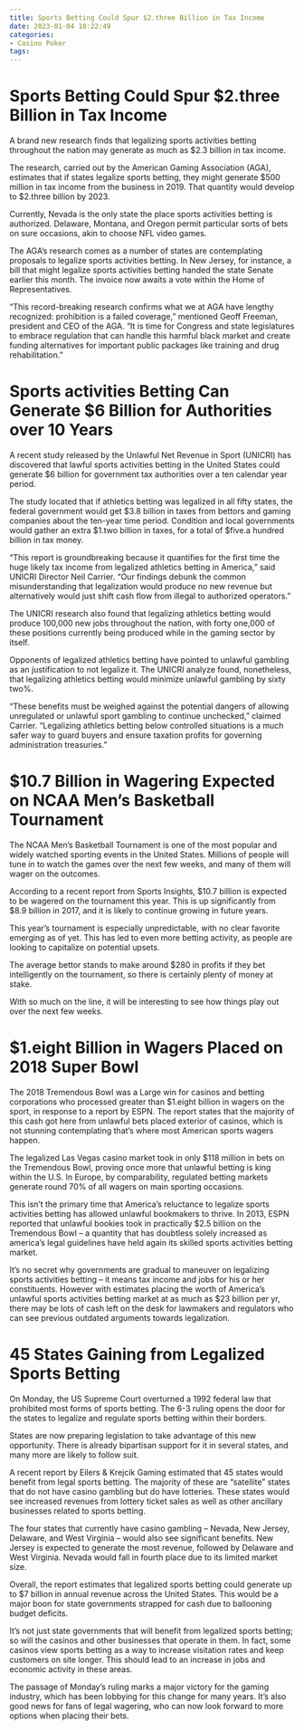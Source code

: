 ```yaml
---
title: Sports Betting Could Spur $2.three Billion in Tax Income
date: 2023-01-04 10:22:49
categories:
- Casino Poker
tags:
---
```



#  Sports Betting Could Spur $2.three Billion in Tax Income

A brand new research finds that legalizing sports activities betting throughout the nation may generate as much as $2.3 billion in tax income.

The research, carried out by the American Gaming Association (AGA), estimates that if states legalize sports betting, they might generate $500 million in tax income from the business in 2019. That quantity would develop to $2.three billion by 2023.

Currently, Nevada is the only state the place sports activities betting is authorized. Delaware, Montana, and Oregon permit particular sorts of bets on sure occasions, akin to choose NFL video games.

The AGA’s research comes as a number of states are contemplating proposals to legalize sports activities betting. In New Jersey, for instance, a bill that might legalize sports activities betting handed the state Senate earlier this month. The invoice now awaits a vote within the Home of Representatives.

“This record-breaking research confirms what we at AGA have lengthy recognized: prohibition is a failed coverage,” mentioned Geoff Freeman, president and CEO of the AGA. “It is time for Congress and state legislatures to embrace regulation that can handle this harmful black market and create funding alternatives for important public packages like training and drug rehabilitation.”

#  Sports activities Betting Can Generate $6 Billion for Authorities over 10 Years

A recent study released by the Unlawful Net Revenue in Sport (UNICRI) has discovered that lawful sports activities betting in the United States could generate $6 billion for government tax authorities over a ten calendar year period.

The study located that if athletics betting was legalized in all fifty states, the federal government would get $3.8 billion in taxes from bettors and gaming companies about the ten-year time period. Condition and local governments would gather an extra $1.two billion in taxes, for a total of $five.a hundred billion in tax money.

“This report is groundbreaking because it quantifies for the first time the huge likely tax income from legalized athletics betting in America,” said UNICRI Director Neil Carrier. “Our findings debunk the common misunderstanding that legalization would produce no new revenue but alternatively would just shift cash flow from illegal to authorized operators.”

The UNICRI research also found that legalizing athletics betting would produce 100,000 new jobs throughout the nation, with forty one,000 of these positions currently being produced while in the gaming sector by itself.

Opponents of legalized athletics betting have pointed to unlawful gambling as an justification to not legalize it. The UNICRI analyze found, nonetheless, that legalizing athletics betting would minimize unlawful gambling by sixty two%.

“These benefits must be weighed against the potential dangers of allowing unregulated or unlawful sport gambling to continue unchecked,” claimed Carrier. “Legalizing athletics betting below controlled situations is a much safer way to guard buyers and ensure taxation profits for governing administration treasuries.”

#  $10.7 Billion in Wagering Expected on NCAA Men’s Basketball Tournament

The NCAA Men’s Basketball Tournament is one of the most popular and widely watched sporting events in the United States. Millions of people will tune in to watch the games over the next few weeks, and many of them will wager on the outcomes.

According to a recent report from Sports Insights, $10.7 billion is expected to be wagered on the tournament this year. This is up significantly from $8.9 billion in 2017, and it is likely to continue growing in future years.

This year’s tournament is especially unpredictable, with no clear favorite emerging as of yet. This has led to even more betting activity, as people are looking to capitalize on potential upsets.

The average bettor stands to make around $280 in profits if they bet intelligently on the tournament, so there is certainly plenty of money at stake.

With so much on the line, it will be interesting to see how things play out over the next few weeks.

#  $1.eight Billion in Wagers Placed on 2018 Super Bowl

The 2018 Tremendous Bowl was a Large win for casinos and betting corporations who processed greater than $1.eight billion in wagers on the sport, in response to a report by ESPN. The report states that the majority of this cash got here from unlawful bets placed exterior of casinos, which is not stunning contemplating that’s where most American sports wagers happen.

The legalized Las Vegas casino market took in only $118 million in bets on the Tremendous Bowl, proving once more that unlawful betting is king within the U.S. In Europe, by comparability, regulated betting markets generate round 70% of all wagers on main sporting occasions.

This isn’t the primary time that America’s reluctance to legalize sports activities betting has allowed unlawful bookmakers to thrive. In 2013, ESPN reported that unlawful bookies took in practically $2.5 billion on the Tremendous Bowl – a quantity that has doubtless solely increased as america’s legal guidelines have held again its skilled sports activities betting market.

It’s no secret why governments are gradual to maneuver on legalizing sports activities betting – it means tax income and jobs for his or her constituents. However with estimates placing the worth of America’s unlawful sports activities betting market at as much as $23 billion per yr, there may be lots of cash left on the desk for lawmakers and regulators who can see previous outdated arguments towards legalization.

#  45 States Gaining from Legalized Sports Betting

On Monday, the US Supreme Court overturned a 1992 federal law that prohibited most forms of sports betting. The 6-3 ruling opens the door for the states to legalize and regulate sports betting within their borders.

States are now preparing legislation to take advantage of this new opportunity. There is already bipartisan support for it in several states, and many more are likely to follow suit.

A recent report by Eilers & Krejcik Gaming estimated that 45 states would benefit from legal sports betting. The majority of these are “satellite” states that do not have casino gambling but do have lotteries. These states would see increased revenues from lottery ticket sales as well as other ancillary businesses related to sports betting.

The four states that currently have casino gambling – Nevada, New Jersey, Delaware, and West Virginia – would also see significant benefits. New Jersey is expected to generate the most revenue, followed by Delaware and West Virginia. Nevada would fall in fourth place due to its limited market size.

Overall, the report estimates that legalized sports betting could generate up to $7 billion in annual revenue across the United States. This would be a major boon for state governments strapped for cash due to ballooning budget deficits.

It’s not just state governments that will benefit from legalized sports betting; so will the casinos and other businesses that operate in them. In fact, some casinos view sports betting as a way to increase visitation rates and keep customers on site longer. This should lead to an increase in jobs and economic activity in these areas.

The passage of Monday’s ruling marks a major victory for the gaming industry, which has been lobbying for this change for many years. It’s also good news for fans of legal wagering, who can now look forward to more options when placing their bets.